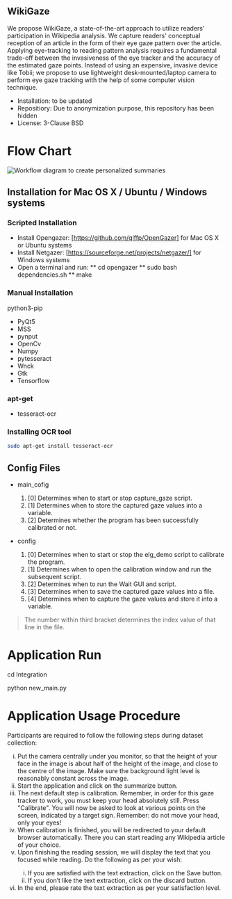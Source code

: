 ## WikiGaze

We propose WikiGaze, a state-of-the-art approach to utilize readers' participation in Wikipedia analysis. We capture readers' conceptual reception of an article in the form of their eye gaze pattern over the article. Applying eye-tracking to reading pattern analysis requires a fundamental trade-off between the invasiveness of the eye tracker and the accuracy of the estimated gaze points. Instead of using an expensive, invasive device like Tobii; we propose to use lightweight desk-mounted/laptop camera to perform eye gaze tracking with the help of some computer vision technique.


* Installation: to be updated 
* Repositiory: Due to anonymization purpose, this repository has been hidden
* License: 3-Clause BSD

# Flow Chart
![Workflow diagram to create personalized summaries](images/WikiGaze_Flow.png)


## Installation for Mac OS X / Ubuntu / Windows systems

### Scripted Installation
* Install Opengazer: [https://github.com/qiffp/OpenGazer] for Mac OS X or Ubuntu systems
* Install Netgazer: [https://sourceforge.net/projects/netgazer/] for Windows systems
* Open a terminal and run:
** cd opengazer
** sudo bash dependencies.sh
** make

### Manual Installation 
python3-pip

* PyQt5
* MSS
* pynput
* OpenCv
* Numpy
* pytesseract
* Wnck
* Gtk
* Tensorflow

### apt-get

* tesseract-ocr

### Installing OCR tool

```bash
sudo apt-get install tesseract-ocr
```
## Config Files

* main_cofig
    1. [0] Determines when to start or stop capture_gaze script.
    1. [1] Determines when to store the captured gaze values into a variable.
    1. [2] Determines whether the program has been successfully calibrated or not.

* config
    1. [0] Determines when to start or stop the elg_demo script to calibrate the program.
    1. [1] Determines when to open the calibration window and run the subsequent script.
    1. [2] Determines when to run the Wait GUI and script.
    1. [3] Determines when to save the captured gaze values into a file.
    1. [4] Determines when to capture the gaze values and store it into a variable.

> The number within third bracket determines the index value of that line in the file.

# Application Run
cd Integration

python new_main.py

# Application Usage Procedure
Participants are required to follow the following steps during dataset collection:

<ol style="list-style-type:lower-roman">
  <li>Put the camera centrally under you monitor, so that the height of your face in the image is about half of the height of the image, and close to the centre of the image. Make sure the background light level is reasonably constant across the image.</li>
  <li>Start the application and click on the summarize button.</li>
  <li>The next default step is calibration. Remember, in order for this gaze tracker to work, you must keep your head absolutely still. Press "Calibrate". You will now be asked to look at various points on the screen, indicated by a target sign. Remember: do not move your head, only your eyes!</li>
  <li>When calibration is finished, you will be redirected to your default browser automatically. There you can start reading any Wikipedia article of your choice.</li>
  <li>Upon finishing the reading session, we will display the text that you focused while reading. Do the following as per your wish:</li>
    <ol style="list-style-type:lower-roman">
    <li>If you are satisfied with the text extraction, click on the Save button.</li>
    <li>If you don’t like the text extraction, click on the discard button.</li>
    </ol>
  <li>In the end, please rate the text extraction as per your satisfaction level.</li>  
</ol>
